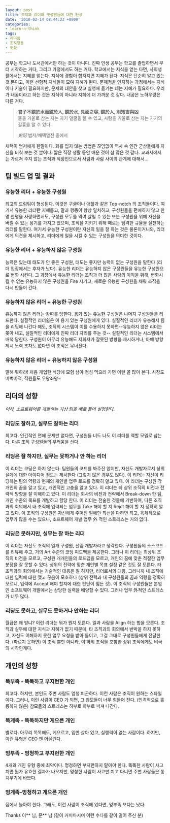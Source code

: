 ```yaml
---
layout: post
title: 조직과 리더와 구성원들에 대한 단상
date: '2010-02-14 08:44:23 +0900'
categories:
- learn-n-think
tags:
- 리더쉽
- 조직행동
- 史記
---
```


공부는 학교나 도서관에서만 하는 것이 아니다. 진짜 인생 공부는 학교를 졸업하면서 부터 시작하는 거다, 그리고 가정에서도 하는 거다. 학교에서는 지식을 얻는 다면, 사회생활에서는 지혜를 얻는다. 지식에 경험이 합쳐지면 지혜가 된다. 지식은 단순히 알고 있는 것 뿐이고, 이런 선험적 지식들이 모여 지혜가 된다. 문제점을 인지하는 과정에서는 지식이나 기술이 필요하지만, 문제의 대안을 찾고 실행에 옮기는 데는 지혜가 필요하다. 우리가 내공이라고 하는 것은 지식이 아니라 지혜에 더 가까운 것 같다. 내공은 노하우랑은 다른 거다.

> **君子不鏡於水而鏡於人, 鏡於水, 見面之容, 鏡於人, 則知吉與凶**<br/>
> 물을 거울로 삼는 자는 자기 얼굴을 볼 수 있고, 사람을 거울로 삼는 자는 가기의 길흉을 알 수 있다.<br/>
> <footer><cite>史記</cite> 범저/채택열전 중에서</footer>

채택이 범저에게 한말이다. 화를 입지 않는 방법은 끊임없이 역사 속 인간 군상들에게 자신을 비춰 보는 것 뿐이다. 짧은 직장 생활 동안 배운 것이 참 많은 것 같다. 교과서에서는 가르쳐 주지 않는 조직과 직장인으로서 사람과 사람 사이의 관계에 대해서...

## 팀 빌드 업 및 결과

### 유능한 리더 + 유능한 구성원

최고의 드림팀이 형성된다. 이것은 구글이나 애플과 같은 Top-notch 의 조직들이다. 여기서 유능한 리더란 지혜롭고, 말과 행동이 항상 일치하고, 구성원들을 편애하지 않고 한명 한명을 사랑하면서도, 구성원 모두를 먹여 살릴 수 있는 또는 구성원을 위해 자신을 버릴 수 있는 용기를 가지고 있으며, 조직을 지키기 위해 때로는 엄격한 규율을 실천하는 리더를 말한다. 여기서 유능한 구성원이란 자신의 일을 잘 하는 것은 물론이거니와, 리더에게 의견을 제시하고, 리더에게 일을 시킬 수 있는 구성원을 의미한 것이다.

### 유능한 리더 + 유능하지 않은 구성원

능력은 있는데 태도가 안 좋은 구성원, 태도는 좋지만 능력이 없는 구성원을 말한다 (리더 입장에서는 후자가 낫다). 유능한 리더는 유능하지 않은 구성원들을 유능한 구성원으로 변화 시킨다. 그 과정에서 유능한 리더는 조직과 더 많은 사람의 이익을 위해, 변화시킬 수 없는 유능하지 않은 구성원을 Fire 시키고, 새로운 유능한 구성원을 채워 조직을 다시 만들어 간다.

### 유능하지 않은 리더 + 유능한 구성원

유능하지 않은 리더는 왕따를 당한다. 용기 있는 유능한 구성원은 나머지 구성원들을 리드한다. 실질적인 리더쉽은 이 용기 있는 구성원에게 있다. 실질적인 리더가 유능해서 팀을 리딩해 나간다 해도, 조직의 시스템이 이를 수용하지 못하면--유능하지 않은 리더는 쫒아 내고, 실질적인 리더에게 진짜 리더 자리를 주는 것-- 실질적인 리더는 시스템에서 배척 당한다. 구성원이 아무리 유능해도 지휘자가 잘못된 방향을 제시하거나, 아예 방향 제시 노력 조차도 없다면 이 조직은 무너진다.

### 유능하지 않은 리더 + 유능하지 않은 구성원

말해 뭐하랴! 처음 개업한 식당에 모험 삼아 점심 먹으러 가면 이런 꼴 많이 본다. 사장도 버벅버적, 직원들도 우왕좌왕~

## 리더의 성향

*이하, 소프트웨어를 개발하는 가상 팀을 예로 들어 설명한다.*

### 리딩도 잘하고, 실무도 잘하는 리더

최고다. 인간적인 면에 문제만 없다면, 구성원들 너도 나도 이 리더를 역할 모델로 삼는다. 다른 조직 구성원들의 부러움을 산다.

### 리딩은 잘 하지만, 실무는 못하거나 안 하는 리더

이 리더는 코딩은 하지 않는다. 팀원들의 코드를 봐주진 않지만, 자신도 개발자로서 상위 설계에 대한 아이디어 정도는 제시한다 (그렇지 않은 경우도 많다). 이 리더는 자신이 리딩하는 팀의 역량과 현재의 개인별 업무 로드를 정확히 알고 있다. 이 리더는 구성원 각 개인의 꿈을 알고 있고, 개인적인 고충을 알고 있다. 이 리더는 최 상위 조직의 비전과 전략적 방향을 잘 이해하고 있다. 이 리더는 회사의 비전과 전략에서 Break-down 한 팀, 개인 수준의 목표를 개발하고 할당 한다. 이 리더는 전술한 것들에 기반하여, 다른 조직과의 회의에서 내 조직에 입력되는 업무를 Take 해야 할 지 Rejct 해야 할 지 정확히 알고 있다. 이 조직의 구성원은 자신에게 주어진 일에만 최선을 다하면 되고, 육체적으로 업무가 많을 수는 있으나, 소프트웨어 개발 업무 外 적인 스트레스는 거의 없다.

### 리딩은 못하지만, 실무는 잘 하는 리더

이 리더는 자신도 조직의 일개 구성원, 선임 개발자라고 생각한다. 구성원들의 소스코드를 리뷰해 주고, 거의 Art 수준의 코딩 피드백을 제공한다. 그러나 이 리더는 최상위 조직의 비전을 모르고, 구성원 개개인들의 로드맵을 모르고, 개인의 꿈에 맞춘 적절한 업무분장을 잘 못할 수 있다. 상위의 전략에 맞춘 개인별 목표 설정 같은 것도 잘 모른다. 타 조직과의 회의에서는 기술적인 대응은 잘 하지만, 리더로서의 대응, 그러니까 내 조직에 대한 입력에 대한 맺고 끊음이 모호하다 (상위 전략과 내 구성원들의 꿈과 역량을 정확히 모르니, 입력에 Accept 해야 할지에 대한 판단이 힘든 것). 이 조직의 구성원들은 본업인 소프트웨어 개발에서는 상당한 실력을 배양할 수 있다. 그러나 업무 外적인 스트레스가 너무 많다.

### 리딩도 못하고, 실무도 못하거나 안하는 리더

월급은 왜 받냐? 이런 리더는 뭐가 뭔지 모른다. 일과 사람을 Align 하는 법을 모른다. 조직과 실무에 대한 지식과 지혜가 없기 때문에, 타 조직과의 회의에서 반박을 하지 못하고, 자신도 이해하지 못한 업무 요청을 받아 들이고, 그걸 그대로 구성원들에게 전달한다. (짜르지 못하면) 이 조직 뿐만 아니라, 이 하위 조직을 포함한 상위 조직에게도 비극의 시작인게다.

## 개인의 성향

### 똑부족 - 똑똑하고 부지런한 개인

최고다. 하지만, 본인도 주변 사람도 엄청 피곤하다. 이런 사람은 조직이 원하는 스타일이다. 그러나, 이런 사람이 CEO 가 되면, 그 참모들이 너무 힘들어 진다. (인격적으로 훌륭하지 않은) 참모들의 스트레스는 하부로 하부로 퍼져 나간다.

### 똑게족 - 똑똑하지만 게으른 개인

별로다. 아무리 똑똑해도, 게으르고, 입만 살아 있고, 실행력이 없는 사람이다. 하지만, 이런 유형은 CEO 엔 어울린다.

### 멍부족 - 멍청하고 부지런한 개인

4개의 개인 유형 중에 최악이다. 멍청하면 부지런하지 말아야 한다. 똑똑한 사람이 사고 치면 뭔가 유효한 결과가 나오지만, 멍청한 사람이 사고만 치고 다니면 주변 사람들은 똥치우기에 바쁘다.

### 멍게족-멍청하고 게으른 개인

집에서 놀아야 한다. 그래도, 이런 사람이 조직에 있다면, 멍부족 보다는 낫다.

Thanks 이** 님, 문** 님 (같이 커피마시며 이런 수다를 같이 떨어 주신 분)
